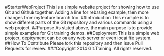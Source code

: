 #StarterWebProject
This is a simple website project for 
showing how to use Git and Github together.
Adding a line for rebasing example, then more changes from myfeature branch too.
##Introduction
This example is to show different parts 
of the Git repository and various commands
using a web project.
##Purpose
As stated above, the main purpose is to 
provide simple examples for Git training demos.
##Deployment
This is a simple web project, deployment 
can be on any web server or even local
file system.
##How To Contribute
Please fork this repository and then issue Pull Requests for review.
###Copyright
2014 Git.Training. All rights reserved.